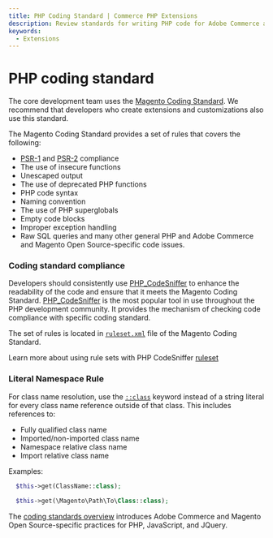 ```yaml
---
title: PHP Coding Standard | Commerce PHP Extensions
description: Review standards for writing PHP code for Adobe Commerce and Magento Open Source projects.
keywords:
  - Extensions
---
```


# PHP coding standard

The core development team uses the [Magento Coding Standard](https://github.com/magento/magento-coding-standard). We recommend that developers who create extensions and customizations also use this standard.

The Magento Coding Standard provides a set of rules that covers the following:

*  [PSR-1](http://www.php-fig.org/psr/psr-1/) and [PSR-2](http://www.php-fig.org/psr/psr-2/) compliance
*  The use of insecure functions
*  Unescaped output
*  The use of deprecated PHP functions
*  PHP code syntax
*  Naming convention
*  The use of PHP superglobals
*  Empty code blocks
*  Improper exception handling
*  Raw SQL queries and many other general PHP and Adobe Commerce and Magento Open Source-specific code issues.

### Coding standard compliance

Developers should consistently use [PHP_CodeSniffer](http://pear.php.net/manual/en/package.php.php-codesniffer.faq.php) to enhance the readability of the code and ensure that it meets the Magento Coding Standard. [PHP_CodeSniffer](http://pear.php.net/manual/en/package.php.php-codesniffer.faq.php) is the most popular tool in use throughout the PHP development community.
It provides the mechanism of checking code compliance with specific coding standard.

The set of rules is located in [`ruleset.xml`](https://github.com/magento/magento-coding-standard/blob/develop/Magento2/ruleset.xml) file of the Magento Coding Standard.

Learn more about using rule sets with PHP CodeSniffer [ruleset](http://pear.php.net/manual/en/package.php.php-codesniffer.annotated-ruleset.php)

### Literal Namespace Rule

For class name resolution, use the [`::class`](http://php.net/manual/en/language.oop5.basic.php#language.oop5.basic.class.class) keyword instead of a string literal for every class name reference outside of that class.
This includes references to:

*  Fully qualified class name
*  Imported/non-imported class name
*  Namespace relative class name
*  Import relative class name

Examples:

```php
  $this->get(ClassName::class);
```

```php
  $this->get(\Magento\Path\To\Class::class);
```

The [coding standards overview](index.md) introduces Adobe Commerce and Magento Open Source-specific practices for PHP, JavaScript, and JQuery.
